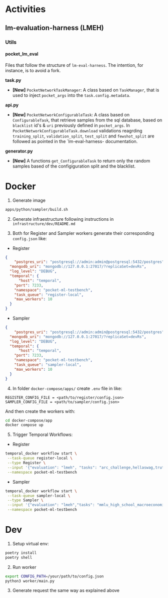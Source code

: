 # Activities

## lm-evaluation-harness (LMEH)

### Utils

#### pocket_lm_eval
Files that follow the structure of `lm-eval-harness`. The intention, for instance, is to avoid a fork.

**task.py**
* **[New]** `PocketNetworkTaskManager`: A class based on `TaskManager`,  that is used to inject `pocket_args` into the `task.config.metadata`. 

**api.py**
* **[New]** `PocketNetworkConfigurableTask`: A class based on `ConfigurableTask`, that retrieve samples from the sql database, based on `blacklist` id's & `uri` previously defined in `pocket_args`. In `PocketNetworkConfigurableTask.download` validations reagrding `training_split`, `validation_split`, `test_split` and `fewshot_split` are followed as pointed in the `lm-eval-harness- documentation. 

**generator.py**
* **[New]** A functions `get_ConfigurableTask` to return only the random samples based of the configiguration split and the blacklist.


# Docker

1. Generate image
```bash
apps/python/sampler/build.sh
```

2. Generate infraestructure following instructions in `infrastructure/dev/README.md`

3. Both for Register and Sampler workers generate their corresponding `config.json` like:

* Register

```json
{
    "postgres_uri": "postgresql://admin:admin@postgresql:5432/postgres",
  "mongodb_uri": "mongodb://127.0.0.1:27017/?replicaSet=devRs",
  "log_level": "DEBUG",
  "temporal": {
      "host": "temporal",
    "port": 7233,
    "namespace": "pocket-ml-testbench",
    "task_queue": "register-local",
    "max_workers": 10
  }
}
```

* Sampler

```json
{
    "postgres_uri": "postgresql://admin:admin@postgresql:5432/postgres",
  "mongodb_uri": "mongodb://127.0.0.1:27017/?replicaSet=devRs",
  "log_level": "DEBUG",
  "temporal": {
      "host": "temporal",
    "port": 7233,
    "namespace": "pocket-ml-testbench",
    "task_queue": "sampler-local",
    "max_workers": 10
  }
}
```

4. In folder `docker-compose/apps/` create  `.env` file in like:

```
REGISTER_CONFIG_FILE = <path/to/register/config.json>
SAMPLER_CONFIG_FILE = <path/to/sampler/config.json>
```

And then create the workers with:

```bash
cd docker-compose/app
docker compose up
```

5. Trigger Temporal Workflows:

* Register

```bash
temporal_docker workflow start \
 --task-queue register-local \
 --type Register \
 --input '{"evaluation": "lmeh", "tasks": "arc_challenge,hellaswag,truthfulqa_mc2,mmlu_abstract_algebra,mmlu_anatomy,mmlu_astronomy,mmlu_business_ethics,mmlu_clinical_knowledge,mmlu_college_biology,mmlu_college_chemistry,mmlu_college_computer_science,mmlu_college_mathematics,mmlu_college_medicine,mmlu_college_physics,mmlu_computer_security,mmlu_conceptual_physics,mmlu_econometrics,mmlu_electrical_engineering,mmlu_elementary_mathematics,mmlu_formal_logic,mmlu_global_facts,mmlu_high_school_biology,mmlu_high_school_chemistry,mmlu_high_school_computer_science,mmlu_high_school_european_history,mmlu_high_school_geography,mmlu_high_school_government_and_politics,mmlu_high_school_macroeconomics,mmlu_high_school_mathematics,mmlu_high_school_microeconomics,mmlu_high_school_physics,mmlu_high_school_psychology,mmlu_high_school_statistics,mmlu_high_school_us_history,mmlu_high_school_world_history,mmlu_human_aging,mmlu_human_sexuality,mmlu_international_law,mmlu_jurisprudence,mmlu_logical_fallacies,mmlu_machine_learning,mmlu_management,mmlu_marketing,mmlu_medical_genetics,mmlu_miscellaneous,mmlu_moral_disputes,mmlu_moral_scenarios,mmlu_nutrition,mmlu_philosophy,mmlu_prehistory,mmlu_professional_accounting,mmlu_professional_law,mmlu_professional_medicine,mmlu_professional_psychology,mmlu_public_relations,mmlu_security_studies,mmlu_sociology,mmlu_us_foreign_policy,mmlu_virology,mmlu_world_religions,winogrande,gsm8k"}' \
 --namespace pocket-ml-testbench
```

* Sampler

```bash
temporal_docker workflow start \
 --task-queue sampler-local \
 --type Sampler \
 --input '{"evaluation": "lmeh","tasks": "mmlu_high_school_macroeconomics", "address": "random", "blacklist": [11, 12], "qty": 15}' \
 --namespace pocket-ml-testbench
```

# Dev

1. Setup virtual env:
```bash
poetry install
poetry shell
```

2. Run worker
```bash
export CONFIG_PATH=/your/path/to/config.json
python3 worker/main.py
```
3. Generate request the same way as explained above
